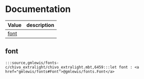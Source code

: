 # Documentation
|Value|description|
|---|---|
|[font](#font)||

## font

```moonbit
:::source,gmlewis/fonts-c/chivo_extralight/chivo_extralight.mbt,6459:::let font : <a href="gmlewis/fonts#Font">@gmlewis/fonts.Font</a>
```

